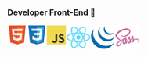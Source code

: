 ### Developer Front-End 👋

<img align="left" alt="HTML" heigth="30" width="40" src="https://raw.githubusercontent.com/devicons/devicon/master/icons/html5/html5-original.svg">
<img align="left" alt="CSS" heigth="30" width="40" src="https://raw.githubusercontent.com/devicons/devicon/master/icons/css3/css3-original.svg"> 
<img align="left" alt="JS" heigth="28" width="40" src="https://raw.githubusercontent.com/devicons/devicon/master/icons/javascript/javascript-original.svg">
<img align="left" alt="React" width="50px" src="https://raw.githubusercontent.com/devicons/devicon/master/icons/react/react-original.svg"/>
<img align="left" alt="jQuery" width="50px" src="https://raw.githubusercontent.com/devicons/devicon/master/icons/jquery/jquery-original.svg"/>
<img align="left" alt="SASS" width="50px" src="https://raw.githubusercontent.com/devicons/devicon/master/icons/sass/sass-original.svg"/>
